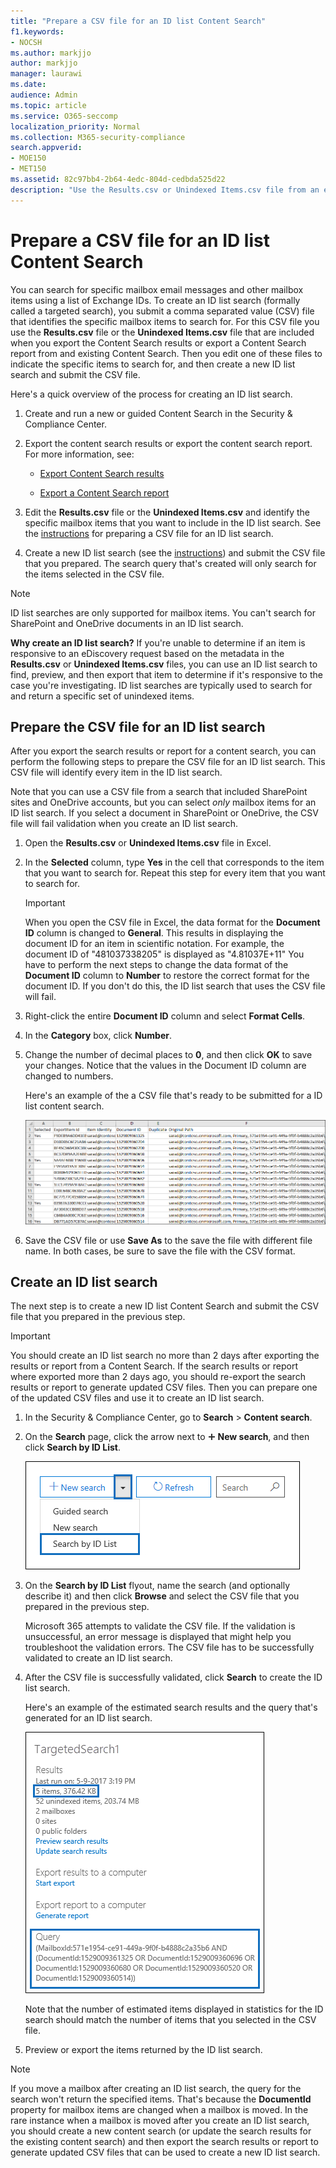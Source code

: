 ```yaml
---
title: "Prepare a CSV file for an ID list Content Search"
f1.keywords:
- NOCSH
ms.author: markjjo
author: markjjo
manager: laurawi
ms.date:
audience: Admin
ms.topic: article
ms.service: O365-seccomp
localization_priority: Normal
ms.collection: M365-security-compliance
search.appverid: 
- MOE150
- MET150
ms.assetid: 82c97bb4-2b64-4edc-804d-cedbda525d22
description: "Use the Results.csv or Unindexed Items.csv file from an existing Content Search to create an ID list search that returns a specific email messages. ID list searches are typically used to return partially indexed mailbox items."
---
```


# Prepare a CSV file for an ID list Content Search

You can search for specific mailbox email messages and other mailbox items using a list of Exchange IDs. To create an ID list search (formally called a targeted search), you submit a comma separated value (CSV) file that identifies the specific mailbox items to search for. For this CSV file you use the **Results.csv** file or the **Unindexed Items.csv** file that are included when you export the Content Search results or export a Content Search report from and existing Content Search. Then you edit one of these files to indicate the specific items to search for, and then create a new ID list search and submit the CSV file.

Here's a quick overview of the process for creating an ID list search.

1. Create and run a new or guided Content Search in the Security & Compliance Center.

2. Export the content search results or export the content search report. For more information, see:

    - [Export Content Search results](export-search-results.md)

    - [Export a Content Search report](export-a-content-search-report.md)

3. Edit the **Results.csv** file or the **Unindexed Items.csv** and identify the specific mailbox items that you want to include in the ID list search. See the [instructions](#prepare-the-csv-file-for-an-id-list-search) for preparing a CSV file for an ID list search.

4. Create a new ID list search (see the [instructions](#create-an-id-list-search)) and submit the CSV file that you prepared. The search query that's created will only search for the items selected in the CSV file.

> [!NOTE]
> ID list searches are only supported for mailbox items. You can't search for SharePoint and OneDrive documents in an ID list search.

 **Why create an ID list search?** If you're unable to determine if an item is responsive to an eDiscovery request based on the metadata in the **Results.csv** or **Unindexed Items.csv** files, you can use an ID list search to find, preview, and then export that item to determine if it's responsive to the case you're investigating. ID list searches are typically used to search for and return a specific set of unindexed items.

## Prepare the CSV file for an ID list search

After you export the search results or report for a content search, you can perform the following steps to prepare the CSV file for an ID list search. This CSV file will identify every item in the ID list search.

Note that you can use a CSV file from a search that included SharePoint sites and OneDrive accounts, but you can select  *only*  mailbox items for an ID list search. If you select a document in SharePoint or OneDrive, the CSV file will fail validation when you create an ID list search.

1. Open the **Results.csv** or **Unindexed Items.csv** file in Excel.

2. In the **Selected** column, type **Yes** in the cell that corresponds to the item that you want to search for. Repeat this step for every item that you want to search for.

    > [!IMPORTANT]
    > When you open the CSV file in Excel, the data format for the **Document ID** column is changed to **General**. This results in displaying the document ID for an item in scientific notation. For example, the document ID of "481037338205" is displayed as "4.81037E+11" You have to perform the next steps to change the data format of the **Document ID** column to **Number** to restore the correct format for the document ID. If you don't do this, the ID list search that uses the CSV file will fail.

3. Right-click the entire **Document ID** column and select **Format Cells**.

4. In the **Category** box, click **Number**.

5. Change the number of decimal places to **0**, and then click **OK** to save your changes. Notice that the values in the Document ID column are changed to numbers.

    Here's an example of the a CSV file that's ready to be submitted for a ID list content search.

    ![Example of a CSV file for a targeted content search](../media/8371b8cb-1638-496e-9be1-fe1565757d67.png)

6. Save the CSV file or use **Save As** to the save the file with different file name. In both cases, be sure to save the file with the CSV format.

## Create an ID list search

The next step is to create a new ID list Content Search and submit the CSV file that you prepared in the previous step.

> [!IMPORTANT]
> You should create an ID list search no more than 2 days after exporting the results or report from a Content Search. If the search results or report where exported more than 2 days ago, you should re-export the search results or report to generate updated CSV files. Then you can prepare one of the updated CSV files and use it to create an ID list search.

1. In the Security & Compliance Center, go to **Search** \> **Content search**.

2. On the **Search** page, click the arrow next to ![Add icon](../media/8ee52980-254b-440b-99a2-18d068de62d3.gif) **New search**, and then click **Search by ID List**.

    ![Click Search by ID List from the New search dropdown list](../media/e65f9942-09b2-4127-865e-e64029a590df.png)

3. On the **Search by ID List** flyout, name the search (and optionally describe it) and then click **Browse** and select the CSV file that you prepared in the previous step.

    Microsoft 365 attempts to validate the CSV file. If the validation is unsuccessful, an error message is displayed that might help you troubleshoot the validation errors. The CSV file has to be successfully validated to create an ID list search.

4. After the CSV file is successfully validated, click **Search** to create the ID list search.

    Here's an example of the estimated search results and the query that's generated for an ID list search.

    ![Search query for a targeted content search in the details pane](../media/dbd9e570-c04b-4056-a8a7-37e9916ec683.png)

    Note that the number of estimated items displayed in statistics for the ID search should match the number of items that you selected in the CSV file.

5. Preview or export the items returned by the ID list search.

> [!NOTE]
> If you move a mailbox after creating an ID list search, the query for the search won't return the specified items. That's because the **DocumentId** property for mailbox items are changed when a mailbox is moved. In the rare instance when a mailbox is moved after you create an ID list search, you should create a new content search (or update the search results for the existing content search) and then export the search results or report to generate updated CSV files that can be used to create a new ID list search.
